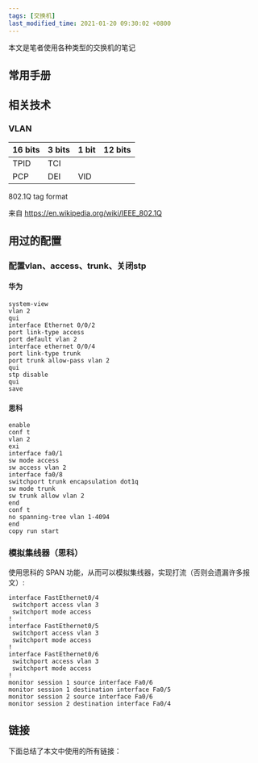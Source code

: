 ```yaml
---
tags: [交换机]
last_modified_time: 2021-01-20 09:30:02 +0800
---
```


本文是笔者使用各种类型的交换机的笔记

## 常用手册

## 相关技术
### VLAN

16 bits | 3 bits | 1 bit | 12 bits 
|--|--|--|--|
TPID | TCI ||
|PCP | DEI | VID 

802.1Q tag format 

来自 <https://en.wikipedia.org/wiki/IEEE_802.1Q>  

## 用过的配置
### 配置vlan、access、trunk、关闭stp
#### 华为
```
system-view 
vlan 2 
qui 
interface Ethernet 0/0/2 
port link-type access 
port default vlan 2 
interface ethernet 0/0/4 
port link-type trunk 
port trunk allow-pass vlan 2 
qui 
stp disable 
qui 
save 
```

#### 思科
```
enable 
conf t 
vlan 2 
exi 
interface fa0/1 
sw mode access 
sw access vlan 2 
interface fa0/8 
switchport trunk encapsulation dot1q 
sw mode trunk 
sw trunk allow vlan 2 
end 
conf t
no spanning-tree vlan 1-4094 
end
copy run start 
```

### 模拟集线器（思科）
使用思科的 SPAN 功能，从而可以模拟集线器，实现打流（否则会遗漏许多报文）:

```
interface FastEthernet0/4
 switchport access vlan 3
 switchport mode access
!
interface FastEthernet0/5
 switchport access vlan 3
 switchport mode access
!
interface FastEthernet0/6
 switchport access vlan 3
 switchport mode access
!
monitor session 1 source interface Fa0/6
monitor session 1 destination interface Fa0/5
monitor session 2 source interface Fa0/6
monitor session 2 destination interface Fa0/4
```



## 链接
下面总结了本文中使用的所有链接：


